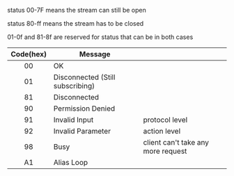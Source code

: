 status 00-7F means the stream can still be open

status 80-ff means the stream has to be closed 

01-0f and 81-8f are reserved for status that can be in both cases

| Code(hex) | Message  | |
|:-------------:| ------------- |  ------------- | 
| 00     | OK |
| 01| Disconnected (Still subscribing) |
| 81| Disconnected |
| 90| Permission Denied|
| 91| Invalid Input| protocol level|
| 92| Invalid Parameter| action level |
| 98| Busy| client can't take any more request |
| A1 | Alias Loop|

